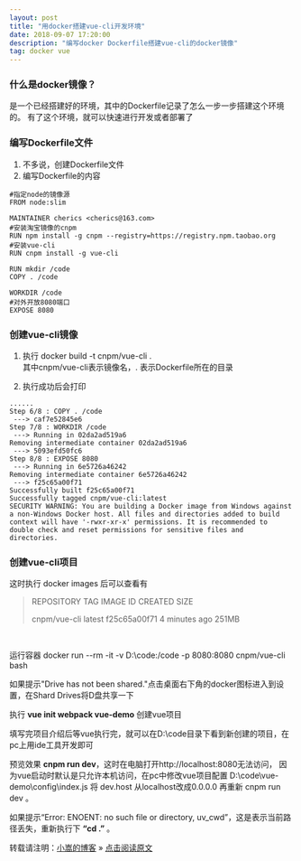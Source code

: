 ```yaml
---
layout: post
title: "用docker搭建vue-cli开发环境"
date: 2018-09-07 17:20:00 
description: "编写docker Dockerfile搭建vue-cli的docker镜像"
tag: docker vue
---
```

     

### 什么是docker镜像？

是一个已经搭建好的环境，其中的Dockerfile记录了怎么一步一步搭建这个环境的。
有了这个环境，就可以快速进行开发或者部署了


### 编写Dockerfile文件
 1. 不多说，创建Dockerfile文件
 2. 编写Dockerfile的内容
```
#指定node的镜像源
FROM node:slim

MAINTAINER cherics <cherics@163.com>
#安装淘宝镜像的cnpm
RUN npm install -g cnpm --registry=https://registry.npm.taobao.org
#安装vue-cli
RUN cnpm install -g vue-cli 
 
RUN mkdir /code
COPY . /code
 
WORKDIR /code
#对外开放8080端口
EXPOSE 8080
```

### 创建vue-cli镜像
1. 执行 docker build -t cnpm/vue-cli .  
其中cnpm/vue-cli表示镜像名，. 表示Dockerfile所在的目录

2. 执行成功后会打印
```
......
Step 6/8 : COPY . /code
 ---> caf7e52845e6
Step 7/8 : WORKDIR /code
 ---> Running in 02da2ad519a6
Removing intermediate container 02da2ad519a6
 ---> 5093efd50fc6
Step 8/8 : EXPOSE 8080
 ---> Running in 6e5726a46242
Removing intermediate container 6e5726a46242
 ---> f25c65a00f71
Successfully built f25c65a00f71
Successfully tagged cnpm/vue-cli:latest
SECURITY WARNING: You are building a Docker image from Windows against a non-Windows Docker host. All files and directories added to build context will have '-rwxr-xr-x' permissions. It is recommended to double check and reset permissions for sensitive files and directories.
```

### 创建vue-cli项目
这时执行 docker images 后可以查看有

>REPOSITORY                 TAG                 IMAGE ID            CREATED             SIZE
>
>cnpm/vue-cli               latest              f25c65a00f71        4 minutes ago       251MB
<br>

运行容器 docker run --rm -it -v D:\code:/code -p 8080:8080 cnpm/vue-cli bash

如果提示"Drive has not been shared."点击桌面右下角的docker图标进入到设置，在Shard Drives将D盘共享一下

执行 **vue init webpack vue-demo** 创建vue项目

填写完项目介绍后等vue执行完，就可以在D:\code目录下看到新创建的项目，在pc上用ide工具开发即可

预览效果 **cnpm run dev**，这时在电脑打开http://localhost:8080无法访问，
因为vue启动时默认是只允许本机访问，在pc中修改vue项目配置 D:\code\vue-demo\config\index.js 将 dev.host 从localhost改成0.0.0.0 
再重新 cnpm run dev 。

如果提示“Error: ENOENT: no such file or directory, uv_cwd”，这是表示当前路径丢失，重新执行下 **“cd .”** 。



转载请注明：[小嵩的博客](http://changs.top) » [点击阅读原文](http://changs.top/2018/09/docker_started/)
